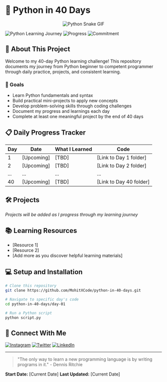 # 🐍 Python in 40 Days

<p align="center">
  <img src="https://media1.giphy.com/media/v1.Y2lkPTc5MGI3NjExc3VjaHk1dmNuYnExcTV6dHB4N3JsbDMxNjB6OHdvdng1azR0cG5mcCZlcD12MV9pbnRlcm5hbF9naWZfYnlfaWQmY3Q9Zw/N18YztwmJDqNazwwn2/giphy.gif" alt="Python Snake GIF">
</p>

![Python Learning Journey](https://img.shields.io/badge/Learning-Python-yellow?style=for-the-badge&logo=python)
![Progress](https://img.shields.io/badge/Progress-Day%201-blue?style=for-the-badge)
![Commitment](https://img.shields.io/badge/Commitment-40%20Days-green?style=for-the-badge)

## 🚀 About This Project

Welcome to my 40-day Python learning challenge! This repository documents my journey from Python beginner to competent programmer through daily practice, projects, and consistent learning.

### 🎯 Goals

- Learn Python fundamentals and syntax
- Build practical mini-projects to apply new concepts
- Develop problem-solving skills through coding challenges
- Document my progress and learnings each day
- Complete at least one meaningful project by the end of 40 days

## 📋 Daily Progress Tracker

| Day | Date | What I Learned | Code |
|-----|------|----------------|------|
| 1 | [Upcoming] | [TBD] | [Link to Day 1 folder] |
| 2 | [Upcoming] | [TBD] | [Link to Day 2 folder] |
| ... | ... | ... | ... |
| 40 | [Upcoming] | [TBD] | [Link to Day 40 folder] |

## 🛠️ Projects

*Projects will be added as I progress through my learning journey*

## 📚 Learning Resources

- [Resource 1]
- [Resource 2]
- [Add more as you discover helpful learning materials]

## 💻 Setup and Installation

```bash
# Clone this repository
git clone https://github.com/MohitXCode/python-in-40-days.git

# Navigate to specific day's code
cd python-in-40-days/day-01

# Run a Python script
python script.py
```


## 🤝 Connect With Me

<p align="left">
  <a href="https://www.instagram.com/mohitxcode.io/" target="_blank"><img src="https://img.shields.io/badge/Instagram-%23E4405F.svg?&style=for-the-badge&logo=instagram&logoColor=white" alt="Instagram"></a>
  <a href="https://x.com/MohitxCode" target="_blank"><img src="https://img.shields.io/badge/Twitter-%231DA1F2.svg?&style=for-the-badge&logo=twitter&logoColor=white" alt="Twitter"></a>
  <a href="https://www.linkedin.com/in/mohitxcode/" target="_blank"><img src="https://img.shields.io/badge/LinkedIn-%230077B5.svg?&style=for-the-badge&logo=linkedin&logoColor=white" alt="LinkedIn"></a>
</p>

---

> "The only way to learn a new programming language is by writing programs in it." - Dennis Ritchie

**Start Date:** [Current Date]
**Last Updated:** [Current Date]
